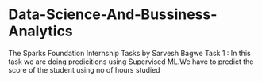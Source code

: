 # Data-Science-And-Bussiness-Analytics
The Sparks Foundation Internship Tasks by Sarvesh Bagwe
Task 1 : In this task we are doing predicitions using Supervised ML.We have to predict the score of the student using no of hours studied 
